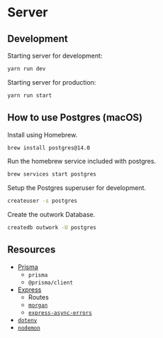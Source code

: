 # Server

## Development

Starting server for development:

```sh
yarn run dev
```

Starting server for production:

```sh
yarn run start
```

## How to use Postgres (macOS)

Install using Homebrew.

```sh
brew install postgres@14.0
```

Run the homebrew service included with postgres.

```sh
brew services start postgres
```

Setup the Postgres superuser for development.

```sh
createuser -s postgres
```

Create the outwork Database.

```sh
createdb outwork -U postgres
```

## Resources

- [Prisma](https://www.prisma.io/)
  - `prisma`
  - `@prisma/client`
- [Express](https://expressjs.com/)
  - Routes
  - [`morgan`](https://expressjs.com/en/resources/middleware/morgan.html)
  - [`express-async-errors`](https://github.com/davidbanham/express-async-errors)
- [`dotenv`](https://github.com/motdotla/dotenv)
- [`nodemon`](https://nodemon.io/)
